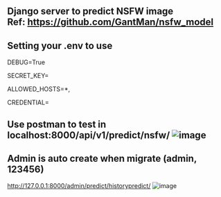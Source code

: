 Django server to predict NSFW image  
Ref: https://github.com/GantMan/nsfw_model
----------
Setting your .env to use
-------------
DEBUG=True

SECRET_KEY=

ALLOWED_HOSTS=*,

CREDENTIAL=

Use postman to test in localhost:8000/api/v1/predict/nsfw/
![image](https://github.com/tranhuynhkyanh/nsfw-django/assets/56480941/6e92a565-cf67-48fb-a3c7-2e5ad5344b54)
---------------
Admin is auto create when migrate (admin, 123456)
---------------------------------
http://127.0.0.1:8000/admin/predict/historypredict/
![image](https://github.com/tranhuynhkyanh/nsfw-django/assets/56480941/f48e5c15-6dfd-4fbc-b928-a335117b14ee)
